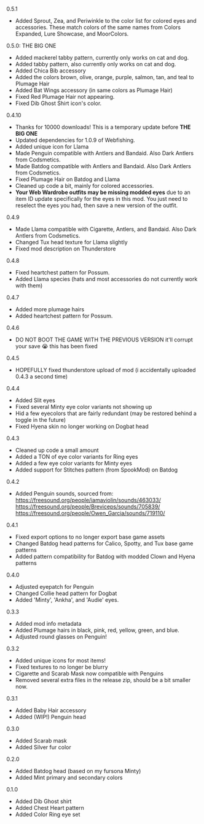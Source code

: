 0.5.1
- Added Sprout, Zea, and Periwinkle to the color list for colored eyes and accessories. These match colors of the same names from Colors Expanded, Lure Showcase, and MoorColors.

0.5.0: THE BIG ONE
- Added mackerel tabby pattern, currently only works on cat and dog.
- Added tabby pattern, also currently only works on cat and dog.
- Added Chica Bib accessory
- Added the colors brown, olive, orange, purple, salmon, tan, and teal to Plumage Hair
- Added Bat Wings accessory (in same colors as Plumage Hair)
- Fixed Red Plumage Hair not appearing.
- Fixed Dib Ghost Shirt icon's color.

0.4.10
- Thanks for 10000 downloads! This is a temporary update before **THE BIG ONE**
- Updated dependencies for 1.0.9 of Webfishing.
- Added unique icon for Llama
- Made Penguin compatible with Antlers and Bandaid. Also Dark Antlers from Codsmetics.
- Made Batdog compatible with Antlers and Bandaid. Also Dark Antlers from Codsmetics.
- Fixed Plumage Hair on Batdog and Llama
- Cleaned up code a bit, mainly for colored accessories. 
- **Your Web Wardrobe outfits may be missing modded eyes** due to an item ID update specifically for the eyes in this mod. You just need to reselect the eyes you had, then save a new version of the outfit.

0.4.9
- Made Llama compatible with Cigarette, Antlers, and Bandaid. Also Dark Antlers from Codsmetics.
- Changed Tux head texture for Llama slightly
- Fixed mod description on Thunderstore

0.4.8
- Fixed heartchest pattern for Possum.
- Added Llama species (hats and most accessories do not currently work with them)

0.4.7
- Added more plumage hairs
- Added heartchest pattern for Possum.

0.4.6
- DO NOT BOOT THE GAME WITH THE PREVIOUS VERSION it'll corrupt your save :sob: this has been fixed

0.4.5
- HOPEFULLY fixed thunderstore upload of mod (i accidentally uploaded 0.4.3 a second time)

0.4.4
- Added Slit eyes
- Fixed several Minty eye color variants not showing up
- Hid a few eyecolors that are fairly redundant (may be restored behind a toggle in the future)
- Fixed Hyena skin no longer working on Dogbat head

0.4.3
- Cleaned up code a small amount
- Added a TON of eye color variants for Ring eyes
- Added a few eye color variants for Minty eyes
- Added support for Stitches pattern (from SpookMod) on Batdog

0.4.2
- Added Penguin sounds, sourced from:
https://freesound.org/people/iamaviolin/sounds/463033/
https://freesound.org/people/Breviceps/sounds/705839/
https://freesound.org/people/Owen_Garcia/sounds/719110/

0.4.1
- Fixed export options to no longer export base game assets
- Changed Batdog head patterns for Calico, Spotty, and Tux base game patterns
- Added pattern compatibility for Batdog with modded Clown and Hyena patterns

0.4.0
- Adjusted eyepatch for Penguin
- Changed Collie head pattern for Dogbat
- Added 'Minty', 'Ankha', and 'Audie' eyes.

0.3.3
- Added mod info metadata
- Added Plumage hairs in black, pink, red, yellow, green, and blue.
- Adjusted round glasses on Penguin!

0.3.2
- Added unique icons for most items!
- Fixed textures to no longer be blurry
- Cigarette and Scarab Mask now compatible with Penguins
- Removed several extra files in the release zip, should be a bit smaller now.

0.3.1
- Added Baby Hair accessory
- Added (WIP!) Penguin head

0.3.0
- Added Scarab mask
- Added Silver fur color

0.2.0
- Added Batdog head (based on my fursona Minty)
- Added Mint primary and secondary colors

0.1.0
- Added Dib Ghost shirt
- Added Chest Heart pattern
- Added Color Ring eye set